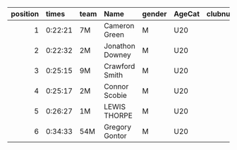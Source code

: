 |   position | times   | team   | Name            | gender   | AgeCat   |   clubnumber | Club name         | Website                              |   finishPosition |
|-----------:|:--------|:-------|:----------------|:---------|:---------|-------------:|:------------------|:-------------------------------------|-----------------:|
|          1 | 0:22:21 | 7M     | Cameron Green   | M        | U20      |            7 | Giffnock North AC | https://www.giffnocknorth.co.uk/     |                2 |
|          2 | 0:22:32 | 2M     | Jonathon Downey | M        | U20      |            2 | Kilmarnock H&AC   | http://www.kilmarnockharriers.com/   |                3 |
|          3 | 0:25:15 | 9M     | Crawford Smith  | M        | U20      |            9 | Garscube Harriers | https://www.garscubeharriers.org.uk/ |               11 |
|          4 | 0:25:17 | 2M     | Connor Scobie   | M        | U20      |            2 | Kilmarnock H&AC   | http://www.kilmarnockharriers.com/   |               12 |
|          5 | 0:26:27 | 1M     | LEWIS THORPE    | M        | U20      |            1 | East Kilbride AC  | http://www.ekac.org.uk/              |               23 |
|          6 | 0:34:33 | 54M    | Gregory Gontor  | M        | U20      |           54 | VP-Glasgow        | https://www.vp-glasgow.com           |               87 |
